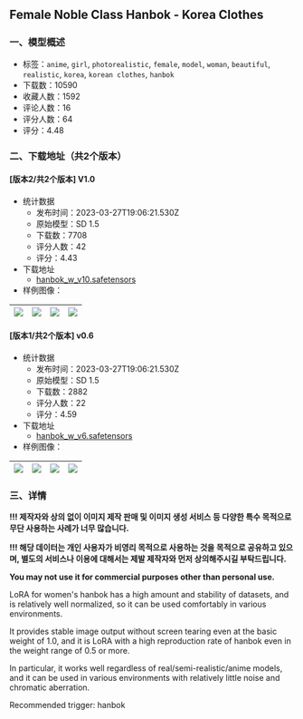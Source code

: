 ## Female Noble Class Hanbok - Korea Clothes
### 一、模型概述

- 标签：`anime`, `girl`, `photorealistic`, `female`, `model`, `woman`, `beautiful`, `realistic`, `korea`, `korean clothes`, `hanbok`
- 下载数：10590
- 收藏人数：1592
- 评论人数：16
- 评分人数：64
- 评分：4.48

### 二、下载地址（共2个版本）

#### [版本2/共2个版本] V1.0

- 统计数据
  - 发布时间：2023-03-27T19:06:21.530Z
  - 原始模型：SD 1.5
  - 下载数：7708
  - 评分人数：42
  - 评分：4.43
- 下载地址
  - [hanbok_w_v10.safetensors](https://civitai.com/api/download/models/30239)
- 样例图像：

| <img src="https://image.civitai.com/xG1nkqKTMzGDvpLrqFT7WA/d9a21d7e-6802-4f53-3c39-51a020750000/width=450/343123.jpeg" /> | <img src="https://image.civitai.com/xG1nkqKTMzGDvpLrqFT7WA/d1cdc510-1b6c-4af9-fc0c-67362947d700/width=450/343124.jpeg" /> | <img src="https://image.civitai.com/xG1nkqKTMzGDvpLrqFT7WA/104e6841-a1c2-4744-29f1-bfb659887e00/width=450/343122.jpeg" /> | <img src="https://image.civitai.com/xG1nkqKTMzGDvpLrqFT7WA/5b76f5ec-7493-40ee-cc14-476b109fc400/width=450/343121.jpeg" /> |
| ---- | ---- | ---- | ---- |

#### [版本1/共2个版本] v0.6

- 统计数据
  - 发布时间：2023-03-27T19:06:21.530Z
  - 原始模型：SD 1.5
  - 下载数：2882
  - 评分人数：22
  - 评分：4.59
- 下载地址
  - [hanbok_w_v6.safetensors](https://civitai.com/api/download/models/27415)
- 样例图像：

| <img src="https://image.civitai.com/xG1nkqKTMzGDvpLrqFT7WA/090fa05b-044d-4cff-2268-662b402d3100/width=450/301696.jpeg" /> | <img src="https://image.civitai.com/xG1nkqKTMzGDvpLrqFT7WA/385def66-cf92-4ce5-5afe-80e035e7a700/width=450/301700.jpeg" /> | <img src="https://image.civitai.com/xG1nkqKTMzGDvpLrqFT7WA/880497e1-bc6c-45f1-9cc1-6cad8315b100/width=450/301701.jpeg" /> | <img src="https://image.civitai.com/xG1nkqKTMzGDvpLrqFT7WA/d3f4411d-9f21-41b0-8048-29d72e2fe700/width=450/301699.jpeg" /> |
| ---- | ---- | ---- | ---- |


### 三、详情
<p><strong>!!! 제작자와 상의 없이 이미지 제작 판매 및 이미지 생성 서비스 등 다양한 특수 목적으로 무단 사용하는 사례가 너무 많습니다.</strong></p><p><strong>!!! 해당 데이터는 개인 사용자가 비영리 목적으로 사용하는 것을 목적으로 공유하고 있으며, 별도의 서비스나 이용에 대해서는 제발 제작자와 먼저 상의해주시길 부탁드립니다.</strong></p><p><strong>You may not use it for commercial purposes other than personal use.</strong></p><p></p><p>LoRA for women's hanbok has a high amount and stability of datasets, and is relatively well normalized, so it can be used comfortably in various environments.</p><p>It provides stable image output without screen tearing even at the basic weight of 1.0, and it is LoRA with a high reproduction rate of hanbok even in the weight range of 0.5 or more.</p><p>In particular, it works well regardless of real/semi-realistic/anime models, and it can be used in various environments with relatively little noise and chromatic aberration.</p><p>Recommended trigger: hanbok</p>